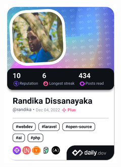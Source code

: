 <a href="https://app.daily.dev/randika"><img src="./devcard.png" width="356" alt="Randika Dissanayaka's Dev Card"/></a>

